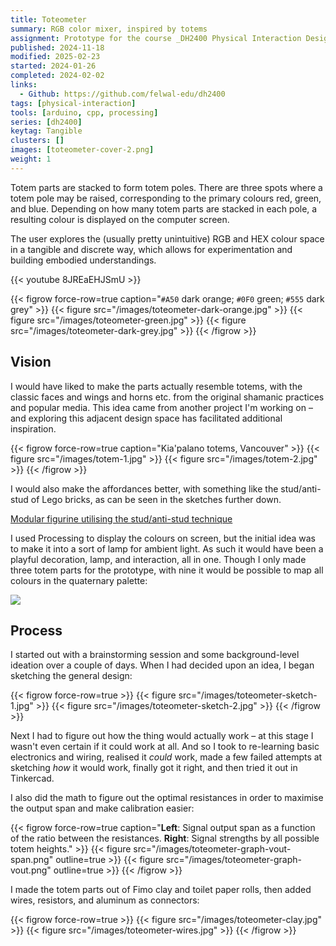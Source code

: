 ```yaml
---
title: Toteometer
summary: RGB color mixer, inspired by totems
assignment: Prototype for the course _DH2400 Physical Interaction Design_. The assignment was to make "a working sensor that challenges the idea of a 'button' or that works in an unusual or unexpected way".
published: 2024-11-18
modified: 2025-02-23
started: 2024-01-26
completed: 2024-02-02
links:
  - Github: https://github.com/felwal-edu/dh2400
tags: [physical-interaction]
tools: [arduino, cpp, processing]
series: [dh2400]
keytag: Tangible
clusters: []
images: [toteometer-cover-2.png]
weight: 1
---
```


Totem parts are stacked to form totem poles. There are three spots where a totem pole may be raised, corresponding to the primary colours red, green, and blue. Depending on how many totem parts are stacked in each pole, a resulting colour is displayed on the computer screen.

The user explores the (usually pretty unintuitive) RGB and HEX colour space in a tangible and discrete way, which allows for experimentation and building embodied understandings.

{{< youtube 8JREaEHJSmU >}}

{{< figrow force-row=true caption="`#A50` dark orange; `#0F0` green; `#555` dark grey" >}}
    {{< figure src="/images/toteometer-dark-orange.jpg" >}}
    {{< figure src="/images/toteometer-green.jpg" >}}
    {{< figure src="/images/toteometer-dark-grey.jpg" >}}
{{< /figrow >}}

## Vision

I would have liked to make the parts actually resemble totems, with the classic faces and wings and horns etc. from the original shamanic practices and popular media. This idea came from another project I'm working on – and exploring this adjacent design space has facilitated additional inspiration.

{{< figrow force-row=true caption="Kia'palano totems, Vancouver" >}}
    {{< figure src="/images/totem-1.jpg" >}}
    {{< figure src="/images/totem-2.jpg" >}}
{{< /figrow >}}

I would also make the affordances better, with something like the stud/anti-stud of Lego bricks, as can be seen in the sketches further down.

[Modular figurine utilising the stud/anti-stud technique](/art/solartotem)

I used Processing to display the colours on screen, but the initial idea was to make it into a sort of lamp for ambient light. As such it would have been a playful decoration, lamp, and interaction, all in one. Though I only made three totem parts for the prototype, with nine it would be possible to map all colours in the quaternary palette:

![](/images/quaternary-colors.png)

## Process

I started out with a brainstorming session and some background-level ideation over a couple of days. When I had decided upon an idea, I began sketching the general design:

{{< figrow force-row=true >}}
    {{< figure src="/images/toteometer-sketch-1.jpg" >}}
    {{< figure src="/images/toteometer-sketch-2.jpg" >}}
{{< /figrow >}}

Next I had to figure out how the thing would actually work – at this stage I wasn't even certain if it could work at all. And so I took to re-learning basic electronics and wiring, realised it _could_ work, made a few failed attempts at sketching _how_ it would work, finally got it right, and then tried it out in Tinkercad.

I also did the math to figure out the optimal resistances in order to maximise the output span and make calibration easier:

{{< figrow force-row=true caption="**Left**: Signal output span as a function of the ratio between the resistances. **Right**: Signal strengths by all possible totem heights." >}}
    {{< figure src="/images/toteometer-graph-vout-span.png" outline=true >}}
    {{< figure src="/images/toteometer-graph-vout.png" outline=true >}}
{{< /figrow >}}

I made the totem parts out of Fimo clay and toilet paper rolls, then added wires, resistors, and aluminum as connectors:

{{< figrow force-row=true >}}
    {{< figure src="/images/toteometer-clay.jpg" >}}
    {{< figure src="/images/toteometer-wires.jpg" >}}
{{< /figrow >}}
